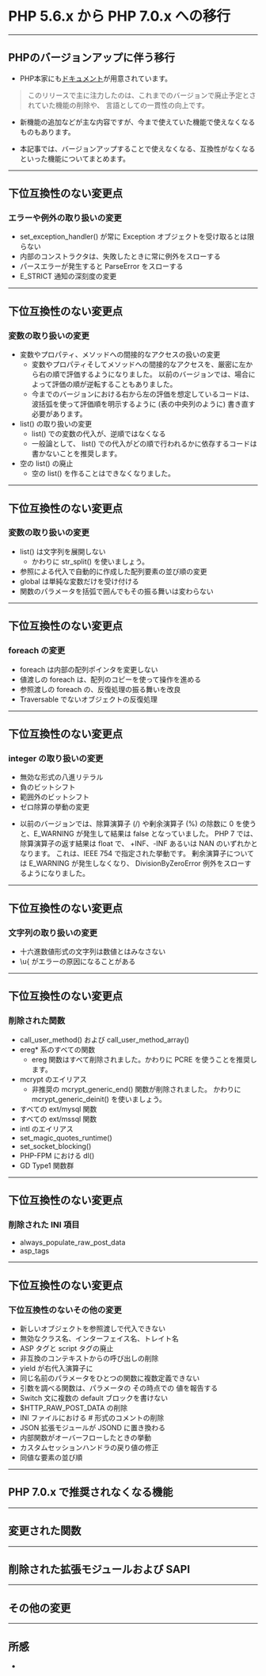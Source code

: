 # PHP 5.6.x から PHP 7.0.x への移行

---

## PHPのバージョンアップに伴う移行

* PHP本家にも[ドキュメント](http://php.net/manual/ja/migration70.php)が用意されています。
> このリリースで主に注力したのは、これまでのバージョンで廃止予定とされていた機能の削除や、 言語としての一貫性の向上です。

* 新機能の追加などが主な内容ですが、今まで使えていた機能で使えなくなるものもあります。

* 本記事では、バージョンアップすることで使えなくなる、互換性がなくなるといった機能についてまとめます。


---

## 下位互換性のない変更点

### エラーや例外の取り扱いの変更
 * set_exception_handler() が常に Exception オブジェクトを受け取るとは限らない
 * 内部のコンストラクタは、失敗したときに常に例外をスローする
 * パースエラーが発生すると ParseError をスローする
 * E_STRICT 通知の深刻度の変更

---

## 下位互換性のない変更点

### 変数の取り扱いの変更
 * 変数やプロパティ、メソッドへの間接的なアクセスの扱いの変更
   - 変数やプロパティそしてメソッドへの間接的なアクセスを、厳密に左から右の順で評価するようになりました。 以前のバージョンでは、場合によって評価の順が逆転することもありました。
   - 今までのバージョンにおける右から左の評価を想定しているコードは、 波括弧を使って評価順を明示するように (表の中央列のように) 書き直す必要があります。
 * list() の取り扱いの変更
   - list() での変数の代入が、逆順ではなくなる
   - 一般論として、 list() での代入がどの順で行われるかに依存するコードは書かないことを推奨します。 
 * 空の list() の廃止
   - 空の list() を作ることはできなくなりました。

---

## 下位互換性のない変更点

### 変数の取り扱いの変更
 * list() は文字列を展開しない
   - かわりに str_split() を使いましょう。
 * 参照による代入で自動的に作成した配列要素の並び順の変更
 * global は単純な変数だけを受け付ける
 * 関数のパラメータを括弧で囲んでもその振る舞いは変わらない

---

## 下位互換性のない変更点

### foreach の変更
 * foreach は内部の配列ポインタを変更しない
 * 値渡しの foreach は、配列のコピーを使って操作を進める
 * 参照渡しの foreach の、反復処理の振る舞いを改良
 * Traversable でないオブジェクトの反復処理

---

## 下位互換性のない変更点
### integer の取り扱いの変更
 * 無効な形式の八進リテラル
 * 負のビットシフト
 * 範囲外のビットシフト
 * ゼロ除算の挙動の変更
  - 以前のバージョンでは、除算演算子 (/) や剰余演算子 (%) の除数に 0 を使うと、E_WARNING が発生して結果は false となっていました。 PHP 7 では、除算演算子の返す結果は float で、 +INF、-INF あるいは NAN のいずれかとなります。 これは、IEEE 754 で指定された挙動です。 剰余演算子については E_WARNING が発生しなくなり、 DivisionByZeroError 例外をスローするようになりました。

---

## 下位互換性のない変更点
### 文字列の取り扱いの変更
 * 十六進数値形式の文字列は数値とはみなさない
 * \u{ がエラーの原因になることがある

---

## 下位互換性のない変更点
### 削除された関数
 * call_user_method() および call_user_method_array()
 * ereg* 系のすべての関数
   - ereg 関数はすべて削除されました。かわりに PCRE を使うことを推奨します。
 * mcrypt のエイリアス
   - 非推奨の mcrypt_generic_end() 関数が削除されました。 かわりに mcrypt_generic_deinit() を使いましょう。
 * すべての ext/mysql 関数
 * すべての ext/mssql 関数
 * intl のエイリアス
 * set_magic_quotes_runtime()
 * set_socket_blocking()
 * PHP-FPM における dl()
 * GD Type1 関数群

---

## 下位互換性のない変更点
### 削除された INI 項目
 * always_populate_raw_post_data
 * asp_tags

---

## 下位互換性のない変更点
### 下位互換性のないその他の変更
 * 新しいオブジェクトを参照渡しで代入できない
 * 無効なクラス名、インターフェイス名、トレイト名
 * ASP タグと script タグの廃止
 * 非互換のコンテキストからの呼び出しの削除
 * yield が右代入演算子に
 * 同じ名前のパラメータをひとつの関数に複数定義できない
 * 引数を調べる関数は、パラメータの その時点での 値を報告する
 * Switch 文に複数の default ブロックを書けない
 * $HTTP_RAW_POST_DATA の削除
 * INI ファイルにおける # 形式のコメントの削除
 * JSON 拡張モジュールが JSOND に置き換わる
 * 内部関数がオーバーフローしたときの挙動
 * カスタムセッションハンドラの戻り値の修正
 * 同値な要素の並び順

---

## PHP 7.0.x で推奨されなくなる機能

---

## 変更された関数

---

## 削除された拡張モジュールおよび SAPI

---

## その他の変更

---

## 所感
* 

